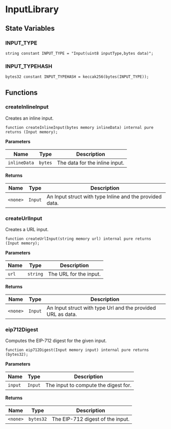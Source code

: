 # InputLibrary

## State Variables

### INPUT_TYPE

```solidity
string constant INPUT_TYPE = "Input(uint8 inputType,bytes data)";
```

### INPUT_TYPEHASH

```solidity
bytes32 constant INPUT_TYPEHASH = keccak256(bytes(INPUT_TYPE));
```

## Functions

### createInlineInput

Creates an inline input.

```solidity
function createInlineInput(bytes memory inlineData) internal pure returns (Input memory);
```

**Parameters**

| Name         | Type    | Description                    |
| ------------ | ------- | ------------------------------ |
| `inlineData` | `bytes` | The data for the inline input. |

**Returns**

| Name     | Type    | Description                                             |
| -------- | ------- | ------------------------------------------------------- |
| `<none>` | `Input` | An Input struct with type Inline and the provided data. |

### createUrlInput

Creates a URL input.

```solidity
function createUrlInput(string memory url) internal pure returns (Input memory);
```

**Parameters**

| Name  | Type     | Description            |
| ----- | -------- | ---------------------- |
| `url` | `string` | The URL for the input. |

**Returns**

| Name     | Type    | Description                                                 |
| -------- | ------- | ----------------------------------------------------------- |
| `<none>` | `Input` | An Input struct with type Url and the provided URL as data. |

### eip712Digest

Computes the EIP-712 digest for the given input.

```solidity
function eip712Digest(Input memory input) internal pure returns (bytes32);
```

**Parameters**

| Name    | Type    | Description                          |
| ------- | ------- | ------------------------------------ |
| `input` | `Input` | The input to compute the digest for. |

**Returns**

| Name     | Type      | Description                      |
| -------- | --------- | -------------------------------- |
| `<none>` | `bytes32` | The EIP-712 digest of the input. |
